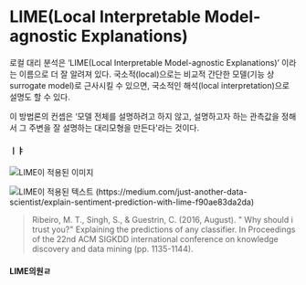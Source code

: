 # LIME(Local Interpretable Model-agnostic Explanations)

로컬 대리 분석은 ‘LIME(Local Interpretable Model-agnostic Explanations)’ 이라는 이름으로 더 잘 알려져 있다. 국소적(local)으로는 비교적 간단한 모델(기능 상 surrogate model)로 근사시킬 수 있으면, 국소적인 해석(local interpretation)으로 설명도 할 수 있다.&#x20;

이 방법론의 컨셉은 ‘모델 전체를 설명하려고 하지 않고, 설명하고자 하는 관측값을 정해서 그 주변을 잘 설명하는 대리모형을 만든다'라는 것이다.&#x20;

#### ㅣㅑ

![LIME이 적용된 이미지](<../.gitbook/assets/스크린샷 2022-02-11 오전 1.46.21.png>)

![LIME이 적용된 텍스트 (https://medium.com/just-another-data-scientist/explain-sentiment-prediction-with-lime-f90ae83da2da)](<../.gitbook/assets/스크린샷 2022-02-11 오전 1.46.28.png>)

> Ribeiro, M. T., Singh, S., & Guestrin, C. (2016, August). " Why should i trust you?" Explaining the predictions of any classifier. In Proceedings of the 22nd ACM SIGKDD international conference on knowledge discovery and data mining (pp. 1135-1144).

#### LIME의원ㄹ  &#x20;
